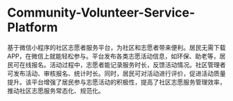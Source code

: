 # Community-Volunteer-Service-Platform
基于微信小程序的社区志愿者服务平台，为社区和志愿者带来便利。居民无需下载 APP，在微信上就能轻松参与。平台发布各类志愿活动信息，如环保、助老等，居民可在线报名。活动过程中，志愿者能记录服务时长，反馈活动情况。社区管理者可发布活动、审核报名、统计时长。同时，居民可对活动进行评价，促进活动质量提升。该平台增强了居民参与志愿活动的积极性，提高了社区志愿服务管理效率，推动社区志愿服务常态化、规范化。 
